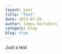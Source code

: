 ```yaml
---
layout: post
title: "Test"
date: 2023-07-29
author: James Hartshorn
category: blog
blog: true
---
```


Just a test